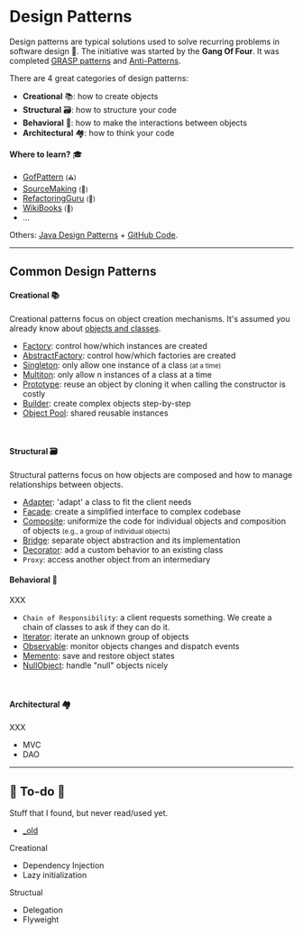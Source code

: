 # Design Patterns

<div class="row row-cols-md-2"><div>

Design patterns are typical solutions used to solve recurring problems in software design 🌺. The initiative was started by the **Gang Of Four**. It was completed [GRASP patterns](https://en.wikipedia.org/wiki/GRASP_(object-oriented_design)) and [Anti-Patterns](https://en.wikipedia.org/wiki/Anti-pattern).

There are 4 great categories of design patterns:

* **Creational** 📚: how to create objects
* **Structural** 🗃️: how to structure your code
* **Behavioral** 📮: how to make the interactions between objects
* **Architectural** 🏘️: how to think your code
</div><div>

**Where to learn?** 🎓

* [GofPattern](https://www.gofpattern.com/index.php) <small>(⛪)</small>
* [SourceMaking](https://sourcemaking.com/design_patterns) <small>(🐲)</small>
* [RefactoringGuru](https://refactoring.guru/design-patterns) <small>(👻)</small>
* [WikiBooks](https://en.wikibooks.org/wiki/Introduction_to_Software_Engineering/Architecture/Design_Patterns) <small>(👻)</small>
* ...

Others: [Java Design Patterns](https://java-design-patterns.com/) + [GitHub Code](https://github.com/iluwatar/java-design-patterns).
</div></div>

<hr class="sep-both">

## Common Design Patterns

<div class="row row-cols-md-2"><div>

#### Creational 📚

Creational patterns focus on object creation mechanisms. It's assumed you already know about [objects and classes](/programming-languages/_paradigm/oo.md#classes-and-objects).

* [Factory](creational/factory.md): control how/which instances are created
* [AbstractFactory](creational/abstract.md): control how/which factories are created
* [Singleton](creational/singleton.md): only allow one instance of a class <small>(at a time)</small>
* [Multiton](creational/multiton.md): only allow n instances of a class at a time
* [Prototype](creational/prototype.md): reuse an object by cloning it when calling the constructor is costly
* [Builder](creational/builder.md): create complex objects step-by-step
* [Object Pool](creational/pool.md): shared reusable instances

<br>

#### Structural 🗃️

Structural patterns focus on how objects are composed and how to manage relationships between objects.

* [Adapter](structural/adapter.md): 'adapt' a class to fit the client needs
* [Facade](structural/facade.md): create a simplified interface to complex codebase
* [Composite](structural/composite.md): uniformize the code for individual objects and composition of objects <small>(e.g., a group of individual objects)</small>
* [Bridge](structural/bridge.md): separate object abstraction and its implementation
* [Decorator](structural/decorator.md): add a custom behavior to an existing class
* `Proxy`: access another object from an intermediary
</div><div>

#### Behavioral 📮

XXX

* `Chain of Responsibility`: a client requests something. We create a chain of classes to ask if they can do it.
* [Iterator](behavioral/iterator.md): iterate an unknown group of objects
* [Observable](behavioral/observable.md): monitor objects changes and dispatch events
* [Memento](behavioral/memento.md): save and restore object states
* [NullObject](behavioral/nullobject.md): handle "null" objects nicely

<br>

#### Architectural 🏘️

XXX

* MVC
* DAO
</div></div>


<hr class="sep-both">

## 👻 To-do 👻

Stuff that I found, but never read/used yet.

<div class="row row-cols-md-2"><div>

* [_old](_old/index.md)

Creational

* Dependency Injection
* Lazy initialization

Structual

* Delegation
* Flyweight
</div><div>
</div></div>